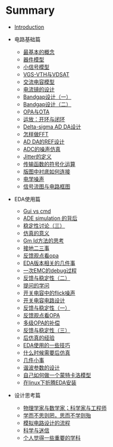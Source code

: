 # Summary

* [Introduction](README.md)


* 电路基础篇
    * [最基本的概念](基本概念.md)
    * [器件模型](器件模型.md)
    * [小信号模型](小信号模型.md)	
    * [VGS-VTH与VDSAT](vgs-vth与vstar.md)	
    * [交流电容模型](电容模型.md)	
    * [电流镜的设计](如何设计电流镜.md)	
    * [Bandgap设计（一）](bandgap的设计.md)	
    * [Bandgap设计（二）](bandgap设计（续）.md)	
    * [OPA与OTA](ota,opa的设计.md)
    * [运放：开环与闭环](运放设计：开环思考闭环仿真.md)	
    * [Delta-sigma AD DA设计](delta-sigma系统的设计.md)	
    * [怎样做FFT](AD_DA_结果做fft.md)	
    * [AD DA的REF设计](ad_da_中的ref应该有什么样的要求.md)
    * [ADC的噪声仿真](designer_guide网站一篇文章的问题.md)	
    * [Jitter的定义](jitter的定义.md)	
    * [传输函数的符号化运算]( 传输函数的符号分析.md
    )	
    * [版图中衬底如何连接]( 版图中的sub和gnd怎么连接？.md
    )	
    * [电学噪声]( 电学噪声.md
    )	
    * [信号流图与电路框图]( 信号流图与电路框图的一点区别.md
)	
* EDA使用篇	
    * [Gui vs cmd](gui_vs_cmd.md)	
    * [ADE simulation 的背后](ADE_simulation的背后.md)	
    * [稳定性讨论（三）]( 多环路稳定性的一些新思考和新结论.md
    )	
    * [仿真的意义]( 仿真的意义.md
    )	
    * [Gm Id方法的思考]( 关于gmId的一些想法.md
    )	
    * [接地二三事]( 关于接地的二三事.md
    )	
    * [反馈观点看opa]( 基于局部负反馈的观点看运放.md
    )	
    * [EDA版本相关的几件事]( 几件和版本有关的事情.md
    )	
    * [一次EMC的debug过程]( 一次涉及emc的debug过程.md
    )	
    * [反馈与稳定性（二）]( 接着说说反馈，稳定性.md
    )	
    * [提问的学问]( 仅仅知道个结果是没什么意义的.md
    )	
    * [开关电容中的flick噪声]( 开关电容电路里的1f噪声.md
    )	
    * [开关电容电路设计]( 开关电容电路设计.md
    )	
    * [反馈与稳定性（一）](说说反馈，稳定性.md)	
    * [反馈观点看OPA]()	
    * [多级OPA的补偿]( 两级放大器有四种补偿方式，三级放大器有四十种补偿方式.md
    )	
    * [反馈与稳定性（三）]()
    * [后仿真的经验]( 模拟后仿真的几种做法以及优缺点.md
    )	
    * [EDA使用的一些技巧]( 软件使用方面一些杂七杂八的知识.md
    )	
    * [什么时候需要后仿真]( 是否需要模拟后仿真.md)	
    * [几件小事]()
    * [谐波参数的设计]( 谐波，设计起来不容易.md
    )	
    * [自己如何做一个蒙特卡洛模型]( 自己做个蒙特卡洛仿真模型.md
    )	
    * [在linux下折腾EDA安装]( 折腾linux.md
    )	
* 设计思考篇	
    * [物理学家与数学家；科学家与工程师]( 数学家，物理学家；科学家，工程师.md
    )	
    * [学而不思则罔，思而不学则殆]( 学而不思则罔，思而不学则殆.md
    )	
    * [模拟电路设计的流程]( 模拟设计的流程.md
    )	
    * [科学与迷信]( 科学与迷信.md
    )	
    * [个人觉得一些重要的学科]( 个人感觉一些重要的学科.md
    )	
 

 
 

